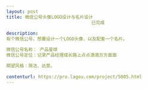 ```yaml
---                
layout: post       
title: 微信公号头像LOGO设计与名片设计
                                已完成
           
description: 
有个微信公号，想要设计一个LOGO头像，以及配套一个名片。

微信公号名称： 产品星球
微信公号定位：记录产品经理成长路上点点滴滴方方面面

期望风格：简洁、达意。
     
contenturl: https://pro.lagou.com/project/5805.html      
---                 
```

